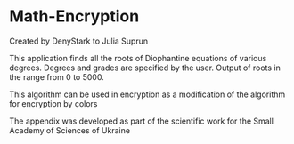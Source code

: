 # Math-Encryption
Created by DenyStark to Julia Suprun 

This application finds all the roots of Diophantine equations of various degrees. Degrees and grades are specified by the user. Output of roots in the range from 0 to 5000.

This algorithm can be used in encryption as a modification of the algorithm for encryption by colors

The appendix was developed as part of the scientific work for the Small Academy of Sciences of Ukraine